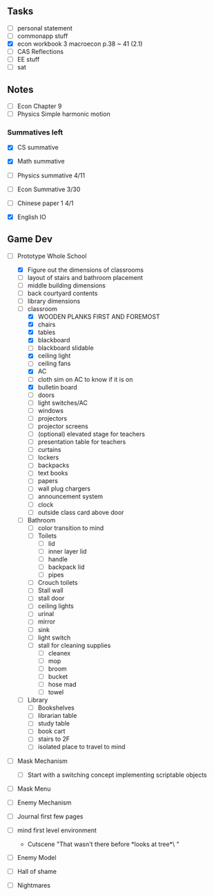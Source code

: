 
## Tasks
- [ ] personal statement
- [ ] commonapp stuff
- [x] econ workbook 3 macroecon p.38 ~ 41 (2.1)
- [ ] CAS Reflections
- [ ] EE stuff
- [ ] sat

## Notes
- [ ] Econ Chapter 9
- [ ] Physics Simple harmonic motion

### Summatives left
- [x] CS summative
- [x] Math summative
- [ ] Physics summative 4/11
- [ ] Econ Summative 3/30
- [ ] Chinese paper 1 4/1
- [x] English IO


## Game Dev
- [ ] Prototype Whole School
	- [x] Figure out the dimensions of classrooms
	- [ ] layout of stairs and bathroom placement
	- [ ] middle building dimensions
	- [ ] back courtyard contents
	- [ ] library dimensions
	- [ ] classroom
		- [x] WOODEN PLANKS FIRST AND FOREMOST
		- [x] chairs
		- [x] tables
		- [x] blackboard
		- [ ] blackboard slidable
		- [x] ceiling light
		- [ ] ceiling fans
		- [x] AC
		- [ ] cloth sim on AC to know if it is on
		- [x] bulletin board
		- [ ] doors
		- [ ] light switches/AC
		- [ ] windows
		- [ ] projectors
		- [ ] projector screens
		- [ ] (optional) elevated stage for teachers
		- [ ] presentation table for teachers
		- [ ] curtains
		- [ ] lockers
		- [ ] backpacks
		- [ ] text books
		- [ ] papers
		- [ ] wall plug chargers
		- [ ] announcement system
		- [ ] clock
		- [ ] outside class card above door
	- [ ] Bathroom
		- [ ] color transition to mind
		- [ ] Toilets
			- [ ] lid
			- [ ] inner layer lid
			- [ ] handle
			- [ ] backpack lid
			- [ ] pipes
		- [ ] Crouch toilets
		- [ ] Stall wall
		- [ ] stall door
		- [ ] ceiling lights
		- [ ] urinal
		- [ ] mirror
		- [ ] sink
		- [ ] light switch
		- [ ] stall for cleaning supplies
			- [ ] cleanex
			- [ ] mop
			- [ ] broom
			- [ ] bucket
			- [ ] hose mad
			- [ ] towel
	- [ ] Library
		- [ ] Bookshelves
		- [ ] librarian table
		- [ ] study table
		- [ ] book cart
		- [ ] stairs to 2F
		- [ ] isolated place to travel to mind
- [ ] Mask Mechanism
	- [ ] Start with a switching concept implementing scriptable objects
- [ ] Mask Menu
- [ ] Enemy Mechanism
- [ ] Journal first few pages
- [ ] mind first level environment
	- Cutscene "That wasn't there before \*looks at tree*\ "
- [ ] Enemy Model
- [ ] Hall of shame
- [ ] Nightmares

